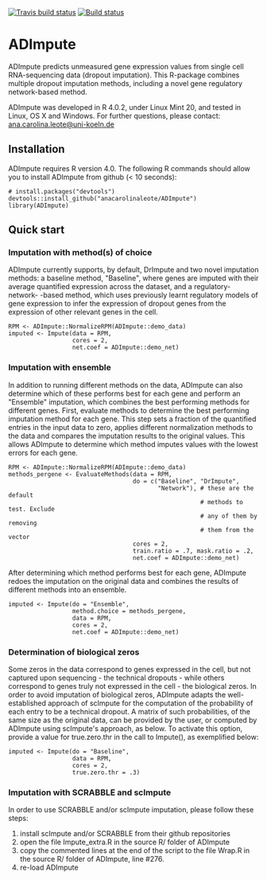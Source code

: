 
<!-- badges: start -->
  [![Travis build status](https://travis-ci.com/anacarolinaleote/ADImpute.svg?branch=master)](https://travis-ci.com/anacarolinaleote/ADImpute)
  [![Build status](https://ci.appveyor.com/api/projects/status/qsslj60tuvcg75vr?svg=true)](https://ci.appveyor.com/project/anacarolinaleote/adimpute)
<!-- badges: end -->

# ADImpute
ADImpute predicts unmeasured gene expression values from single cell RNA-sequencing data (dropout imputation). This R-package combines multiple dropout imputation methods, including a novel gene regulatory network-based method.

ADImpute was developed in R 4.0.2, under Linux Mint 20, and tested in Linux, OS X and Windows.
For further questions, please contact: ana.carolina.leote@uni-koeln.de

## Installation
ADImpute requires R version 4.0.
The following R commands should allow you to install ADImpute from github (< 10 seconds):
```
# install.packages("devtools")
devtools::install_github("anacarolinaleote/ADImpute")
library(ADImpute)
```

## Quick start

### Imputation with method(s) of choice
ADImpute currently supports, by default, DrImpute and two novel imputation
methods: a baseline method, "Baseline", where genes are imputed with their
average quantified expression across the dataset, and a regulatory-network-
-based method, which uses previously learnt regulatory models of gene expression
to infer the expression of dropout genes from the expression of other relevant
genes in the cell.
```
RPM <- ADImpute::NormalizeRPM(ADImpute::demo_data)
imputed <- Impute(data = RPM,
                  cores = 2,
                  net.coef = ADImpute::demo_net)
```

### Imputation with ensemble
In addition to running different methods on the data, ADImpute can also
determine which of these performs best for each gene and perform an "Ensemble"
imputation, which combines the best performing methods for different genes.
First, evaluate methods to determine the best performing imputation method for
each gene. This step sets a fraction of the quantified entries in the input data
to zero, applies different normalization methods to the data and compares the
imputation results to the original values. This allows ADImpute to determine
which method imputes values with the lowest errors for each gene.
```
RPM <- ADImpute::NormalizeRPM(ADImpute::demo_data)
methods_pergene <- EvaluateMethods(data = RPM,
                                   do = c("Baseline", "DrImpute",
                                          "Network"), # these are the default
                                                      # methods to test. Exclude
                                                      # any of them by removing
                                                      # them from the vector
                                   cores = 2,
                                   train.ratio = .7, mask.ratio = .2,
                                   net.coef = ADImpute::demo_net)
```
After determining which method performs best for each gene, ADImpute redoes the
imputation on the original data and combines the results of different methods
into an ensemble.
```
imputed <- Impute(do = "Ensemble",
                  method.choice = methods_pergene,
                  data = RPM,
                  cores = 2,
                  net.coef = ADImpute::demo_net)
```

### Determination of biological zeros
Some zeros in the data correspond to genes expressed in the cell, but not
captured upon sequencing - the technical dropouts - while others correspond to
genes truly not expressed in the cell - the biological zeros. In order to avoid
imputation of biological zeros, ADImpute adapts the well-established approach of
scImpute for the computation of the probability of each entry to be a technical
dropout. A matrix of such probabilities, of the same size as the original data,
can be provided by the user, or computed by ADImpute using scImpute's approach,
as below. To activate this option, provide a value for true.zero.thr in the call
to Impute(), as exemplified below:
```
imputed <- Impute(do = "Baseline",
                  data = RPM,
                  cores = 2,
                  true.zero.thr = .3)
```

### Imputation with SCRABBLE and scImpute
In order to use SCRABBLE and/or scImpute imputation, please follow these steps:
1) install scImpute and/or SCRABBLE from their github repositories
2) open the file Impute_extra.R in the source R/ folder of ADImpute
3) copy the commented lines at the end of the script to the file Wrap.R in the
source R/ folder of ADImpute, line #276.
4) re-load ADImpute

